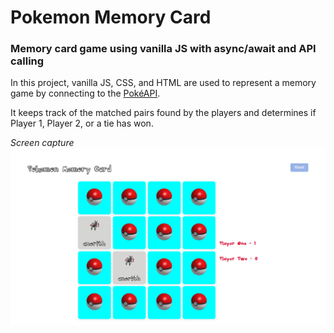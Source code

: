 # Pokemon Memory Card
### Memory card game using vanilla JS with async/await and API calling

In this project, vanilla JS, CSS, and HTML are used to represent a memory game by connecting to the [PokéAPI](https://pokeapi.co/).

It keeps track of the matched pairs found by the players and determines if Player 1, Player 2, or a tie has won.

*Screen capture*
![Screen Capture Pokemon Memory Card](assets/screencapture.png)
